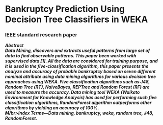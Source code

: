 # Bankruptcy Prediction Using Decision Tree Classifiers in WEKA
### IEEE standard research paper
***Abstract<br/>
Data Mining, discovers and extracts useful patterns
from large set of data to find observable patterns. This paper
been worked with supervised data [1]. All the data are considered
for training purpose, and it is used in the five-classification
algorithm, this paper presents the analyze and accuracy of
probable bankruptcy based on seven different nominal attribute
using data mining algorithms for various decision tree
approaches using WEKA. Five classification algorithms such as
J48, Random Tree (RT), NaiveBayes, REPTree and Random
Forest (RF) are used to measure the accuracy. Data mining tool
WEKA (Waikato Environment for Knowledge Analysis) has used
for performing such five classification algorithms, RandomForest
algorithm outperforms other algorithms by yielding an accuracy
of 100%.</br>M/br>Index Terms—Data mining, bankruptcy, weka, random tree, J48, RandomForest.***
